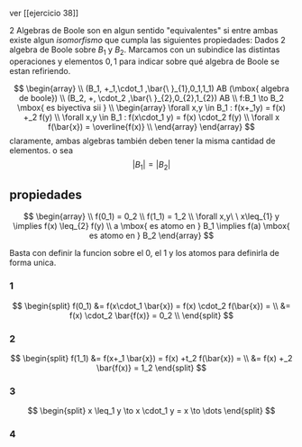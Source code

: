 ver [[ejercicio 38]]

2 Algebras de Boole son en algun sentido "equivalentes" si entre ambas existe algun *isomorfismo* que cumpla las 
siguientes propiedades:
Dados 2 algebra de Boole sobre $B_{1}$ y $B_{2}$.
Marcamos con un subindice las distintas operaciones y elementos $0, 1$ para indicar sobre qué algebra de Boole 
se estan refiriendo.

$$
\begin{array} \\
(B_1, +_1,\cdot_1 ,\bar{\ }_{1},0_1,1_1) AB (\mbox{ algebra de boole}) \\
(B_2, +, \cdot_2 ,\bar{\ }_{2},0_{2},1_{2}) AB \\
f:B_1 \to B_2 \mbox{ es biyectiva sii } \\
\begin{array}
\forall x,y \in B_1 : f(x+_1y) = f(x) +_2 f(y) \\
\forall x,y \in B_1 : f(x\cdot_1 y) = f(x) \cdot_2 f(y) \\
\forall x f(\bar{x}) = \overline{f(x)} \\
\end{array}
\end{array}
$$
claramente, ambas algebras también deben tener la misma cantidad de elementos. o sea
$$
|B_{1}| = |B_{2}|
$$
## propiedades

$$
\begin{array} \\
 f(0_1) = 0_2 \\
f(1_1) = 1_2 \\
\forall x,y\ \  x\leq_{1} y \implies f(x) \leq_{2} f(y) \\
a \mbox{ es atomo en } B_1 \implies f(a) \mbox{ es atomo en } B_2
\end{array}
$$

Basta con definir la funcion sobre el 0, el 1 y los atomos para definirla de forma unica.

### 1
$$
\begin{split}
f(0_1) &= f(x\cdot_1 \bar{x}) = f(x) \cdot_2 f(\bar{x}) = \\
&= f(x) \cdot_2 \bar{f(x)} = 0_2 \\
\end{split}
$$
### 2
$$
\begin{split}
f(1_1) &= f(x+_1 \bar{x}) = f(x) +t_2 f(\bar{x}) = \\
&= f(x) +_2 \bar{f(x)} = 1_2
\end{split}
$$

### 3
$$
\begin{split}
x \leq_1 y \to x \cdot_1 y = x \to \dots
\end{split}
$$

### 4








